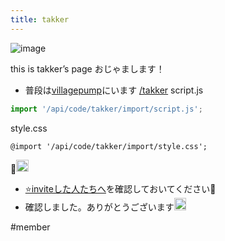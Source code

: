 ```yaml
---
title: takker
---
```


![image](https://lh3.googleusercontent.com/a-/AOh14GgwyIsbRfbyempBt2ZJYx2bk35eFIWZqt0h_7cP=s96-c#.png)

this is takker’s page
おじゃまします！

* 普段は[villagepump](villagepump.md)にいます
  [/takker](https://scrapbox.io/takker)
  script.js

````javascript
import '/api/code/takker/import/script.js';
````

style.css

````
@import '/api/code/takker/import/style.css';
````

🙌<img src='https://scrapbox.io/api/pages/blu3mo-public/blu3mo/icon' alt='blu3mo.icon' height="19.5"/>

* [⭐️inviteした人たちへ](%E2%AD%90%EF%B8%8Finvite%E3%81%97%E3%81%9F%E4%BA%BA%E3%81%9F%E3%81%A1%E3%81%B8.md)を確認しておいてください🙏
* 確認しました。ありがとうございます<img src='https://scrapbox.io/api/pages/blu3mo-public/takker/icon' alt='takker.icon' height="19.5"/>

\#member
